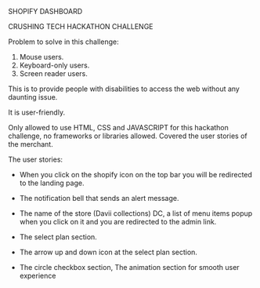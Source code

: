 SHOPIFY DASHBOARD

CRUSHING TECH HACKATHON CHALLENGE

Problem to solve in this challenge:
1. Mouse users.
2. Keyboard-only users.
3. Screen reader users.

This is to provide people with disabilities to access the web without any daunting issue.

It is user-friendly.

Only allowed to use HTML, CSS and JAVASCRIPT for this hackathon challenge, no frameworks or libraries allowed.
Covered the user stories of the merchant.

The user stories:
- When you click on the shopify icon on the top bar you will be redirected to the landing page.
   
- The notification bell that sends an alert message.
   
- The name of the store (Davii collections) DC, a list of menu items popup when you click on it and you are redirected to the admin link.
   
- The select plan section.
    
- The arrow up and down icon at the select plan section.
   
- The circle checkbox section, The animation section for smooth user experience


